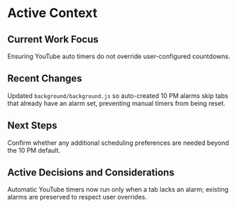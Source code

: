 # Active Context

## Current Work Focus
Ensuring YouTube auto timers do not override user-configured countdowns.

## Recent Changes
Updated `background/background.js` so auto-created 10 PM alarms skip tabs that already have an alarm set, preventing manual timers from being reset.

## Next Steps
Confirm whether any additional scheduling preferences are needed beyond the 10 PM default.

## Active Decisions and Considerations
Automatic YouTube timers now run only when a tab lacks an alarm; existing alarms are preserved to respect user overrides.

